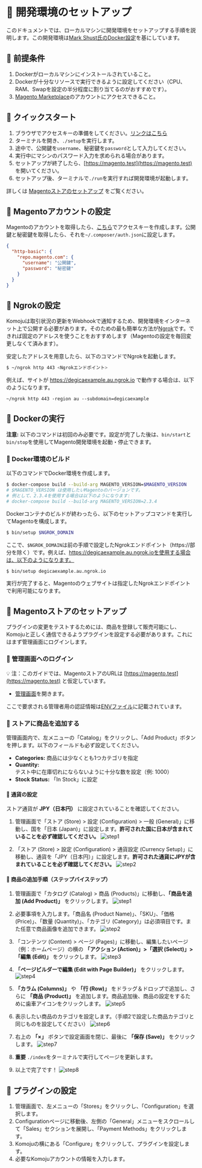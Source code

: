 # 📌 開発環境のセットアップ

このドキュメントでは、ローカルマシンに開発環境をセットアップする手順を説明します。この開発環境は[Mark Shust氏のDocker設定](https://github.com/markshust/docker-magento)を基にしています。

## 📌 前提条件

1. Dockerがローカルマシンにインストールされていること。
2. Dockerが十分なリソースで実行できるように設定してください（CPU、RAM、Swapを設定の半分程度に割り当てるのがおすすめです）。
3. [Magento Marketplace](https://marketplace.magento.com/)のアカウントにアクセスできること。

## 📌 クイックスタート

1. ブラウザでアクセスキーの準備をしてください。[リンクはこちら](https://commercemarketplace.adobe.com/customer/accessKeys/)
2. ターミナルを開き、`./setup`を実行します。
3. 途中で、公開鍵を`username`、秘密鍵を`password`として入力してください。
4. 実行中にマシンのパスワード入力を求められる場合があります。
5. セットアップが終了したら、[https://magento.test](https://magento.test) を開いてください。
6. セットアップ後、ターミナルで`./run`を実行すれば開発環境が起動します。

詳しくは [Magentoストアのセットアップ](#magentoストアのセットアップ) をご覧ください。

## 📌 Magentoアカウントの設定

Magentoのアカウントを取得したら、[こちら](https://marketplace.magento.com/customer/accessKeys/)でアクセスキーを作成します。公開鍵と秘密鍵を取得したら、それを`~/.composer/auth.json`に設定します。

```json
{
  "http-basic": {
    "repo.magento.com": {
      "username": "公開鍵",
      "password": "秘密鍵"
    }
  }
}
```

## 📌 Ngrokの設定

Komojuは取引状況の更新をWebhookで通知するため、開発環境をインターネット上で公開する必要があります。そのための最も簡単な方法が[Ngrok](https://ngrok.com/)です。できれば固定のアドレスを使うことをおすすめします（Magentoの設定を毎回変更しなくて済みます）。

安定したアドレスを用意したら、以下のコマンドでNgrokを起動します。

```bash
$ ~/ngrok http 443 <Ngrokエンドポイント>
```

例えば、サイトが https://degicaexample.au.ngrok.io で動作する場合は、以下のようになります。

```
~/ngrok http 443 -region au --subdomain=degicaexample
```

## 📌 Dockerの実行

**注意:** 以下のコマンドは初回のみ必要です。設定が完了した後は、`bin/start`と`bin/stop`を使用してMagento開発環境を起動・停止できます。

### 📌 Docker環境のビルド

以下のコマンドでDocker環境を作成します。

```bash
$ docker-compose build --build-arg MAGENTO_VERSION=$MAGENTO_VERSION
# $MAGENTO_VERSION は使用したいMagentoのバージョンです。
# 例として、2.3.4を使用する場合は以下のようになります:
# docker-compose build --build-arg MAGENTO_VERSION=2.3.4
```

Dockerコンテナのビルドが終わったら、以下のセットアップコマンドを実行してMagentoを構成します。

```bash
$ bin/setup $NGROK_DOMAIN
```

ここで、`$NGROK_DOMAIN`は前の手順で設定したNgrokエンドポイント（https://部分を除く）です。例えば、https://degicaexample.au.ngrok.ioを使用する場合は、以下のようになります。

```
$ bin/setup degicaexample.au.ngrok.io
```

実行が完了すると、Magentoのウェブサイトは指定したNgrokエンドポイントで利用可能になります。

## 📌 Magentoストアのセットアップ

プラグインの変更をテストするためには、商品を登録して販売可能にし、Komojuと正しく通信できるようプラグインを設定する必要があります。これにはまず管理画面にログインします。

### 📌 管理画面へのログイン

💡 注：このガイドでは、MagentoストアのURLは [https://magento.test](https://magento.test) と仮定しています。

- [管理画面](https://magento.test/admin)を開きます。

ここで要求される管理者用の認証情報は[ENVファイル](https://github.com/degica/komoju-magento/blob/master/env/magento.env)に記載されています。

### 📌 ストアに商品を追加する

管理画面内で、左メニューの「Catalog」をクリックし、「Add Product」ボタンを押します。以下のフィールドも必ず設定してください。

- **Categories:** 商品には少なくとも1つカテゴリを指定
- **Quantity:** テスト中に在庫切れにならないように十分な数を設定（例: 1000）
- **Stock Status:** 「In Stock」に設定

#### 📌 通貨の設定

ストア通貨が **JPY（日本円）** に設定されていることを確認してください。

1. 管理画面で「ストア (Store) > 設定 (Configuration) > 一般 (General)」に移動し、国を「日本 (Japan)」に設定します。**許可された国に日本が含まれていることを必ず確認してください。**
  ![step1](../../assets/images/currency_step_1.png)

2. 「ストア (Store) > 設定 (Configuration) > 通貨設定 (Currency Setup)」に移動し、通貨を「JPY（日本円）」に設定します。**許可された通貨にJPYが含まれていることを必ず確認してください。**
  ![step2](../../assets/images/currency_step_2.png)

#### 📌 商品の追加手順（ステップバイステップ）

1. 管理画面で「カタログ (Catalog) > 商品 (Products)」に移動し、**「商品を追加 (Add Product)」** をクリックします。
  ![step1](../../assets/images/add_items_step_1.png)

2. 必要事項を入力します。「商品名 (Product Name)」、「SKU」、「価格 (Price)」、「数量 (Quantity)」、「カテゴリ (Category)」は必須項目です。また任意で商品画像を追加できます。
  ![step2](../../assets/images/add_items_step_2.png)

3. 「コンテンツ (Content) > ページ (Pages)」に移動し、編集したいページ（例：ホームページ）の横の **「アクション (Action)」>「選択 (Select)」>「編集 (Edit)」** をクリックします。
  ![step3](../../assets/images/add_items_step_3.png)

4. **「ページビルダーで編集 (Edit with Page Builder)」** をクリックします。
  ![step4](../../assets/images/add_items_step_4.png)

5. **「カラム (Columns)」** や **「行 (Row)」** をドラッグ＆ドロップで追加し、さらに **「商品 (Product)」** を追加します。商品追加後、商品の設定をするために歯車アイコンをクリックします。
  ![step5](../../assets/images/add_items_step_5.png)

6. 表示したい商品のカテゴリを設定します。（手順2で設定した商品カテゴリと同じものを設定してください）
  ![step6](../../assets/images/add_items_step_6.png)

7. 右上の **「×」** ボタンで設定画面を閉じ、最後に **「保存 (Save)」** をクリックします。
  ![step7](../../assets/images/add_items_step_7.png)

8. **重要** `./index`をターミナルで実行してページを更新します。
9. 以上で完了です！
  ![step8](../../assets/images/add_items_step_8.png)

## 📌 プラグインの設定

1. 管理画面で、左メニューの「Stores」をクリックし、「Configuration」を選択します。
2. Configurationページに移動後、左側の「General」メニューをスクロールして「Sales」セクションを展開し、「Payment Methods」をクリックします。
3. Komojuの横にある「Configure」をクリックして、プラグインを設定します。
4. 必要なKomojuアカウントの情報を入力します。